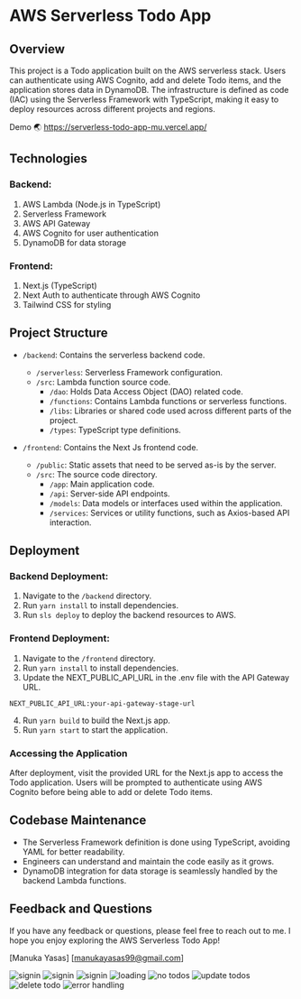 # AWS Serverless Todo App

## Overview
This project is a Todo application built on the AWS serverless stack. Users can authenticate using AWS Cognito, add and delete Todo items, and the application stores data in DynamoDB. The infrastructure is defined as code (IAC) using the Serverless Framework with TypeScript, making it easy to deploy resources across different projects and regions.

Demo :earth_asia: https://serverless-todo-app-mu.vercel.app/

## Technologies

### Backend:

1. AWS Lambda (Node.js in TypeScript)
2. Serverless Framework
3. AWS API Gateway
4. AWS Cognito for user authentication
5. DynamoDB for data storage

### Frontend:

1. Next.js (TypeScript)
2. Next Auth to authenticate through AWS Cognito
3. Tailwind CSS for styling

## Project Structure
- `/backend`: Contains the serverless backend code.
    - `/serverless`: Serverless Framework configuration.
    - `/src`: Lambda function source code.
        - `/dao`: Holds Data Access Object (DAO) related code.
        - `/functions`: Contains Lambda functions or serverless functions.
        - `/libs`: Libraries or shared code used across different parts of the project.
        - `/types`: TypeScript type definitions.

- `/frontend`: Contains the Next Js frontend code.
    - `/public`: Static assets that need to be served as-is by the server.
    - `/src`: The source code directory.
        - `/app`: Main application code.
        - `/api`: Server-side API endpoints.
        - `/models`: Data models or interfaces used within the application.
        - `/services`: Services or utility functions, such as Axios-based API interaction.

## Deployment

### Backend Deployment:

1. Navigate to the `/backend` directory.
2. Run `yarn install` to install dependencies.
3. Run `sls deploy` to deploy the backend resources to AWS.

### Frontend Deployment:

1. Navigate to the `/frontend` directory.
2. Run `yarn install` to install dependencies.
3. Update the NEXT_PUBLIC_API_URL in the .env file with the API Gateway URL.

```
NEXT_PUBLIC_API_URL:your-api-gateway-stage-url
```
4. Run `yarn build` to build the Next.js app.
5. Run `yarn start` to start the application.

### Accessing the Application
After deployment, visit the provided URL for the Next.js app to access the Todo application. Users will be prompted to authenticate using AWS Cognito before being able to add or delete Todo items.

## Codebase Maintenance
- The Serverless Framework definition is done using TypeScript, avoiding YAML for better readability.
- Engineers can understand and maintain the code easily as it grows.
- DynamoDB integration for data storage is seamlessly handled by the backend Lambda functions.

## Feedback and Questions
If you have any feedback or questions, please feel free to reach out to me. I hope you enjoy exploring the AWS Serverless Todo App!

[Manuka Yasas] [manukayasas99@gmail.com]

![signin](https://github.com/manuka99/Serverless-Todo-App/blob/master/images/1-signin.png?raw=true)
![signin](https://github.com/manuka99/Serverless-Todo-App/blob/master/images/2-signin.png?raw=true)
![signin](https://github.com/manuka99/Serverless-Todo-App/blob/master/images/3-signin.png?raw=true)
![loading](https://github.com/manuka99/Serverless-Todo-App/blob/master/images/4-loading.png?raw=true)
![no todos](https://github.com/manuka99/Serverless-Todo-App/blob/master/images/8-no-todos.png?raw=true)
![update todos](https://github.com/manuka99/Serverless-Todo-App/blob/master/images/5-add-todo.png?raw=true)
![delete todo](https://github.com/manuka99/Serverless-Todo-App/blob/master/images/6-delete-todo.png?raw=true)
![error handling](https://github.com/manuka99/Serverless-Todo-App/blob/master/images/7-error-handling.png?raw=true)
